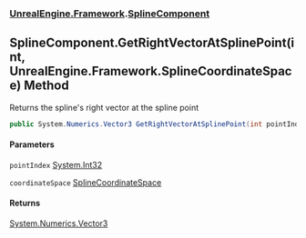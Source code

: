 ### [UnrealEngine.Framework](./UnrealEngine-Framework.md 'UnrealEngine.Framework').[SplineComponent](./SplineComponent.md 'UnrealEngine.Framework.SplineComponent')
## SplineComponent.GetRightVectorAtSplinePoint(int, UnrealEngine.Framework.SplineCoordinateSpace) Method
Returns the spline's right vector at the spline point  
```csharp
public System.Numerics.Vector3 GetRightVectorAtSplinePoint(int pointIndex, UnrealEngine.Framework.SplineCoordinateSpace coordinateSpace);
```
#### Parameters
<a name='UnrealEngine-Framework-SplineComponent-GetRightVectorAtSplinePoint(int_UnrealEngine-Framework-SplineCoordinateSpace)-pointIndex'></a>
`pointIndex` [System.Int32](https://docs.microsoft.com/en-us/dotnet/api/System.Int32 'System.Int32')  
  
<a name='UnrealEngine-Framework-SplineComponent-GetRightVectorAtSplinePoint(int_UnrealEngine-Framework-SplineCoordinateSpace)-coordinateSpace'></a>
`coordinateSpace` [SplineCoordinateSpace](./SplineCoordinateSpace.md 'UnrealEngine.Framework.SplineCoordinateSpace')  
  
#### Returns
[System.Numerics.Vector3](https://docs.microsoft.com/en-us/dotnet/api/System.Numerics.Vector3 'System.Numerics.Vector3')  
